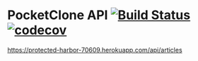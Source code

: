 # PocketClone API [![Build Status](https://travis-ci.com/samjones1001/pocket-clone-backcend.svg?branch=master)](https://travis-ci.com/samjones1001/pocket-clone-backend) [![codecov](https://codecov.io/gh/samjones1001/pocket-clone-backend/branch/master/graph/badge.svg)](https://codecov.io/gh/samjones1001/pocket-clone-backend)


https://protected-harbor-70609.herokuapp.com/api/articles